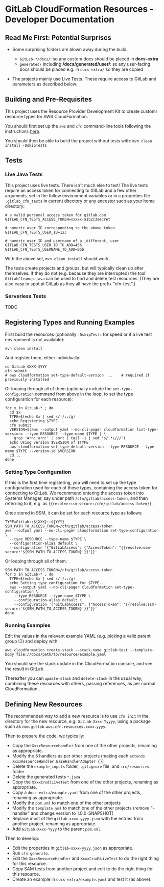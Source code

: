 # GitLab CloudFormation Resources - Developer Documentation

## Read Me First: Potential Surprises

* Some surprising folders are blown away during the build.
  * `GitLab-*/docs/`: so any custom docs should be placed in **docs-extra**
  * `generated/` including **/docs/generated/user/**:
    so any user-facing docs should be placed e.g. in `docs-extra/` so they are copied

* The projects mainly use Live Tests. These require access to GitLab and parameters as described below.


## Building and Pre-Requisites

This project uses the Resource Provider Development Kit to create customr resource types for AWS CloudFormation.

You should first set up the `aws` and `cfn` command-line tools following the instructions
[here](https://docs.aws.amazon.com/cloudformation-cli/latest/userguide/resource-type-walkthrough.html).

You should then be able to build the project without tests with: `mvn clean install -DskipTests`


## Tests

### Live Java Tests

This project uses live tests. There isn't much else to test! The live tests require an access token for
connecting to GitLab and a few other arguments, set in the follow environment variables
or in a properties file `.gitlab_cfn_tests` in current directory or any ancestor such as your home directory:

```
# a valid personal access token for gitlab.com
GITLAB_CFN_TESTS_ACCESS_TOKEN=xxxxx-a1b2c3secret

# numeric user ID corresponding to the above token
GITLAB_CFN_TESTS_USER_ID=123

# numeric user ID and username of a _different_ user
GITLAB_CFN_TESTS_USER_ID_TO_ADD=456
GITLAB_CFN_TESTS_USERNAME_TO_ADD=Bob
```

With the above set, `mvn clean install` should work.

The tests create projects and groups, but will typically clean up after themselves.
If they do not (e.g. because they are interrupted) the tool `GitLabCleanup.java` can be used to find and delete test resources.
(They are also easy to spot at GitLab as they all have the prefix "cfn-test".) 


### Serverless Tests

TODO


## Registering Types and Running Examples

First build the resources (optionally `-DskipTests` for speed or if a live test environment is not available):

```
mvn clean install
```

And register them, either individually:

```
cd GitLab-$XXX-$YYY
cfn submit
# aws cloudformation set-type-default-version ...    # required if previously installed
```

Or looping through all of them (optionally include the `set-type-configuration` command from above in the loop,
to set the type configuraition for each resource):

```
for x in GitLab-* ; do
  cd $x
  TYPE=$(echo $x | sed s/-/::/g)
  echo Registering $TYPE...
  cfn submit
  VERSION=$(aws --output yaml --no-cli-pager cloudformation list-type-versions --type RESOURCE --type-name $TYPE | \
    grep 'Arn: arn:' | sort | tail -1 | sed 's/.*\///')
  echo Using version $VERSION of $TYPE
  aws cloudformation set-type-default-version --type RESOURCE --type-name $TYPE --version-id $VERSION 
  cd ..
done
```

### Setting Type Configuration

If this is the first time registering, you will need to set up the type configuration used for
each of these types, containing the access token for connecting to GitLab.
We recommend entering the access token into Systems Manager, say under path `/cfn/gitlab/access-token`,
and then referring to it, e.g. as `{{resolve:ssm-secure:/cfn/gitlab/access-token}}`.

Once stored in SSM, it can be set for each resource type as follows:

```
TYPE=GitLab::${XXX}::${YYY}
SSM_PATH_TO_ACCESS_TOKEN=/cfn/gitlab/access-token
aws --output yaml --no-cli-pager cloudformation set-type-configuration \
  --type RESOURCE --type-name $TYPE \
  --configuration-alias default \
  --configuration '{"GitLabAccess": {"AccessToken": "{{resolve:ssm-secure:'${SSM_PATH_TO_ACCESS_TOKEN}'}}"}}'
```

Or looping through all of them:

```
SSM_PATH_TO_ACCESS_TOKEN=/cfn/gitlab/access-token
for x in GitLab-* ; do
  TYPE=$(echo $x | sed s/-/::/g)
  echo Setting type configuration for $TYPE...
  aws --output yaml --no-cli-pager cloudformation set-type-configuration \
    --type RESOURCE --type-name $TYPE \
    --configuration-alias default \
    --configuration '{"GitLabAccess": {"AccessToken": "{{resolve:ssm-secure:'${SSM_PATH_TO_ACCESS_TOKEN}'}}"}}'
done
```


### Running Examples

Edit the values in the relevant example YAML (e.g. picking a valid parent group ID) and deploy with:

```
aws cloudformation create-stack --stack-name gitlab-test --template-body file://docs/path/to/resource/example.yaml
```

You should see the stack update in the CloudFormation console, and see the result in GitLab.

Thereafter you can `update-stack` and `delete-stack` in the usual way, combining these resources with others,
passing references, as per normal CloudFormation..


## Defining New Resources

The recommended way to add a new resource is to use `cfn init` in the directory for the new resource,
e.g. `GitLab-Xxxx-Yyyyy`,
using a package such as `com.gitlab.aws.cfn.resources.xxxx.yyyy`.

Then to prepare the code, we typically:

* Copy the `XxxxResourceHandler` from one of the other projects, renaming as appropriate.
* Modify the 5 handlers as per other projects (making each `extends XxxxResourceHandler.BaseHandlerAdapter {}`)
* Delete the `example_inputs` folder, `.gitignore` file, and `src/resources` folder
* Delete the generated tests `*.java`
* Copy the `XxxxCrudlLiveTest` from one of the other projects, renaming as appropriate.
* Copy a `docs-extra/example.yaml` from one of the other projects, renaming as appropriate.
* Modify the `pom.xml` to match one of the other projects
* Modify the `template.yml` to match one of the other projects (remove "-handler" and change version to 1.0.0-SNAPSHOT)
* Replace most of the `gitlab-xxxx-yyyy.json` with the entries from another project, renaming as appropriate.
* Add `GitLab-Xxxx-Yyyy` to the parent `pom.xml`.

Then to develop:

* Edit the properties in `gitlab-xxxx-yyyy.json` as appropriate.
* Run `cfn generate`.
* Edit the `XxxxResourceHandler` and `XxxxCrudlLiveTest` to do the right thing for this resource.
* Copy SAM tests from another project and edit to do the right thing for this resource.
* Create an example in `docs-extra/example.yaml` and test it (as above).
